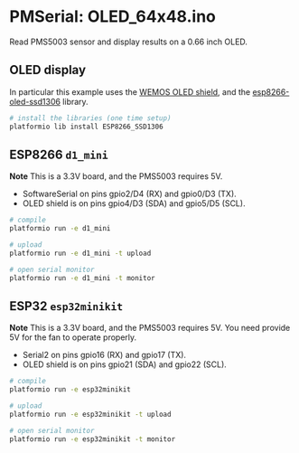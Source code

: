 # PMSerial: OLED_64x48.ino

Read PMS5003 sensor and display results on a 0.66 inch OLED.

## OLED display
In particular this example uses the [WEMOS OLED shield][oled_shield],
and the [esp8266-oled-ssd1306][OLEDlib] library.

```bash
# install the libraries (one time setup)
platformio lib install ESP8266_SSD1306
```

[oled_shield]: https://wiki.wemos.cc/products:d1_mini_shields:oled_shield
[OLEDlib]: https://github.com/squix78/esp8266-oled-ssd1306

## ESP8266 `d1_mini`

**Note** This is a 3.3V board, and the PMS5003 requires 5V.

- SoftwareSerial on pins gpio2/D4 (RX) and gpio0/D3 (TX).
- OLED shield is on pins gpio4/D3 (SDA) and gpio5/D5 (SCL).

```bash
# compile
platformio run -e d1_mini

# upload
platformio run -e d1_mini -t upload

# open serial monitor
platformio run -e d1_mini -t monitor
```

## ESP32 `esp32minikit`

**Note** This is a 3.3V board, and the PMS5003 requires 5V.
You need provide 5V for the fan to operate properly.

- Serial2 on pins gpio16 (RX) and gpio17 (TX).
- OLED shield is on pins gpio21 (SDA) and gpio22 (SCL).

```bash
# compile
platformio run -e esp32minikit

# upload
platformio run -e esp32minikit -t upload

# open serial monitor
platformio run -e esp32minikit -t monitor
```
